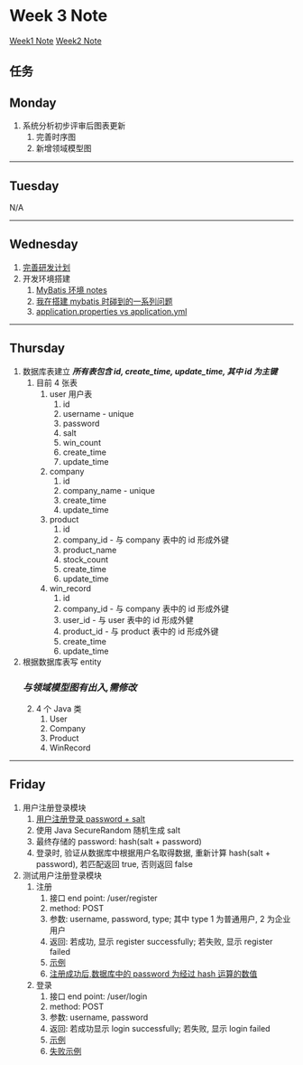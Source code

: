 # Week 3 Note

[Week1 Note](../week1/note.md)
[Week2 Note](../week2/note.md)

## 任务

## Monday

1. 系统分析初步评审后图表更新
   1. 完善时序图
   2. 新增领域模型图

---

## Tuesday

N/A

---

## Wednesday

1. [完善研发计划](../week2/摇一摇营销活动研发计划.docx)
2. 开发环境搭建
   1. [MyBatis 环境 notes](https://blog.csdn.net/zhoujiyu123/article/details/79786847)
   2. [我在搭建 mybatis 时碰到的一系列问题](https://blog.csdn.net/sinat_35803474/article/details/82626572)
   3. [application.properties vs application.yml](https://stackoverflow.com/questions/47462950/application-yml-vs-application-properties-for-spring-boot)

---

## Thursday

1. 数据库表建立 **_所有表包含 id, create_time, update_time, 其中 id 为主键_**
   1. 目前 4 张表
      1. user 用户表
         1. id
         2. username - unique
         3. password
         4. salt
         5. win_count
         6. create_time
         7. update_time
      2. company
         1. id
         2. company_name - unique
         3. create_time
         4. update_time
      3. product
         1. id
         2. company_id - 与 company 表中的 id 形成外键
         3. product_name
         4. stock_count
         5. create_time
         6. update_time
      4. win_record
         1. id
         2. company_id - 与 company 表中的 id 形成外键
         3. user_id - 与 user 表中的 id 形成外健
         4. product_id - 与 product 表中的 id 形成外键
         5. create_time
         6. update_time
2. 根据数据库表写 entity
   ### **_与领域模型图有出入,需修改_**
   2. 4 个 Java 类
      1. User
      2. Company
      3. Product
      4. WinRecord

---

## Friday

1. 用户注册登录模块
   1. [用户注册登录 password + salt](https://www.baeldung.com/java-password-hashing)
   2. 使用 Java SecureRandom 随机生成 salt
   3. 最终存储的 password: hash(salt + password)
   4. 登录时, 验证从数据库中根据用户名取得数据, 重新计算 hash(salt + password), 若匹配返回 true, 否则返回 false
2. 测试用户注册登录模块
   1. 注册
      1. 接口 end point: /user/register
      2. method: POST
      3. 参数: username, password, type; 其中 type 1 为普通用户, 2 为企业用户
      4. 返回: 若成功, 显示 register successfully; 若失败, 显示 register failed
      5. [示例](./img/registerTest.png)
      6. [注册成功后,数据库中的 password 为经过 hash 运算的数值](./img/registerDBExample.png)
   2. 登录
      1. 接口 end point: /user/login
      2. method: POST
      3. 参数: username, password
      4. 返回: 若成功显示 login successfully; 若失败, 显示 login failed
      5. [示例](./img/loginTest.png)
      6. [失败示例](./img/loginTestFailed.png)